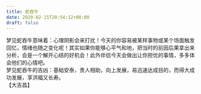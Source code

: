 ```yaml
---
title: 蛇吞牛
date: 2020-02-15T20:54:12+08:00
draft: false
---
```


梦见蛇吞牛意味着：心理阴影会来打扰！今天的你容易被某样事物或某个场面触发回忆，情绪也随之变化呢！其实如果你能够心平气和地，把当时的前因后果拿出来分析，会是一个解开心结的好机会！此外伴侣今天会做出让你担忧的事情，多多体会他们的心情吧。<br>
梦见蛇吞牛的吉凶：基础安泰，贵人相助，向上发展，易迅速达成目的，而得大成功发展，享洪福又长寿。<br>
【大吉昌】